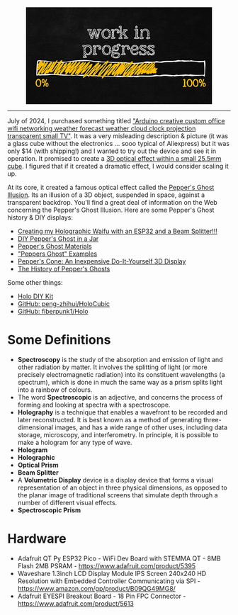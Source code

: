 <!--
Maintainer:   jeffskinnerbox@yahoo.com / www.jeffskinnerbox.me
Version:      0.0.0
-->


<div align="center">
<img src="https://raw.githubusercontent.com/jeffskinnerbox/blog/main/content/images/banners-bkgrds/work-in-progress.jpg" title="These materials require additional work and are not ready for general use." align="center" width=420px height=219px>
</div>

---------------

July of 2024, I purchased something titled
["Arduino creative custom office wifi networking weather forecast weather cloud clock projection transparent small TV"][01].
It was a very misleading description & picture
(it was a glass cube without the electronics ... sooo typical of Aliexpress)
but it was only $14 (with shipping!) and I wanted to try out the device and see it in operation.
It promised to create a [3D optical effect within a small 25.5mm cube][02].
I figured that if it created a dramatic effect, I would consider scaling it up.

At its core, it created a famous optical effect called the [Pepper's Ghost Illusion][03].
Its an illusion of a 3D object, suspended in space, against a transparent backdrop.
You'll find a great deal of information on the Web concerning the Pepper's Ghost Illusion.
Here are some Pepper's Ghost history & DIY displays:

* [Creating my Holographic Waifu with an ESP32 and a Beam Splitter!!!](https://www.youtube.com/watch?v=jRoKbduqSvg)
* [DIY Pepper's Ghost in a Jar](https://www.youtube.com/watch?v=Kd2lCnVWXQE)
* [Pepper's Ghost Materials](https://www.youtube.com/watch?v=eB4kup3oKY0)
* ["Peppers Ghost" Examples](https://www.youtube.com/watch?v=8a2id9JSX7w)
* [Pepper's Cone: An Inexpensive Do-It-Yourself 3D Display](https://www.youtube.com/watch?v=dppCXj11I_Q)
* [The History of Pepper's Ghosts](https://www.youtube.com/watch?v=BCDcJ6FR4Is)

Some other things:

* [Holo DIY Kit](https://fiber-punk.com/products/fiberpunk-stl-preview-holocubic-diy-kit)
* [GitHub: peng-zhihui/HoloCubic](https://github.com/peng-zhihui/HoloCubic)
* [GitHub: fiberpunk1/Holo](https://github.com/fiberpunk1/Holo)


# Some Definitions

* **Spectroscopy** is the study of the absorption and emission of light and other radiation by matter.
It involves the splitting of light (or more precisely electromagnetic radiation)
into its constituent wavelengths (a spectrum),
which is done in much the same way as a prism splits light into a rainbow of colours.
* The word **Spectroscopic** is an adjective, and concerns the process of forming and looking at spectra with a spectroscope.
* **Holography**  is a technique that enables a wavefront to be recorded and later reconstructed.
It is best known as a method of generating three-dimensional images, and has a wide range of other uses, including data storage, microscopy, and interferometry.
In principle, it is possible to make a hologram for any type of wave.
* **Hologram**
* **Holographic**
* **Optical Prism**
* **Beam Splitter**
* A **Volumetric Display** device is a display device that forms a visual representation of an object in three physical dimensions,
as opposed to the planar image of traditional screens that simulate depth through a number of different visual effects.
* **Spectroscopic Prism**


# Hardware

* Adafruit QT Py ESP32 Pico - WiFi Dev Board with STEMMA QT - 8MB Flash 2MB PSRAM - <https://www.adafruit.com/product/5395>
* Waveshare 1.3inch LCD Display Module IPS Screen 240x240 HD Resolution with Embedded Controller Communicating via SPI - <https://www.amazon.com/gp/product/B09QG49MG8/>
* Adafruit EYESPI Breakout Board - 18 Pin FPC Connector - <https://www.adafruit.com/product/5613>



[01]:https://www.aliexpress.us/item/3256804147141407.html
[02]:https://www.youtube.com/watch?v=RQGz9suElo8
[03]:https://en.wikipedia.org/wiki/Pepper%27s_ghost
[04]:
[05]:

